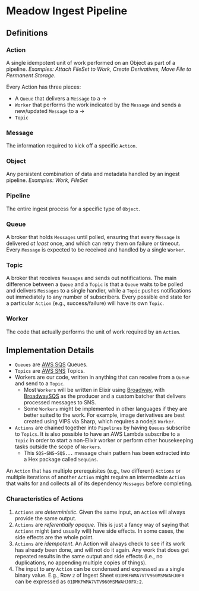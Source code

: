 # Meadow Ingest Pipeline

## Definitions

### Action

A single idempotent unit of work performed on an Object as part of a pipeline. _Examples: Attach FileSet to Work, Create Derivatives, Move File to Permanent Storage._

Every Action has three pieces:

- A `Queue` that delivers a `Message` to a →
- `Worker` that performs the work indicated by the `Message` and sends a new/updated `Message` to a →
- `Topic`

### Message

The information required to kick off a specific `Action`.

### Object

Any persistent combination of data and metadata handled by an ingest pipeline. _Examples: Work, FileSet_

### Pipeline

The entire ingest process for a specific type of `Object`.

### Queue

A broker that holds `Messages` until polled, ensuring that every `Message` is delivered _at least_ once, and which can retry them on failure or timeout. Every `Message` is expected to be received and handled by a single `Worker`.

### Topic

A broker that receives `Messages` and sends out notifications. The main difference between a `Queue` and a `Topic` is that a `Queue` waits to be polled and delivers `Messages` to a single handler, while a `Topic` pushes notifications out immediately to any number of subscribers. Every possible end state for a particular `Action` (e.g., success/failure) will have its own `Topic`.

### Worker

The code that actually performs the unit of work required by an `Action`.

## Implementation Details

- `Queues` are [AWS SQS](https://aws.amazon.com/sqs/) Queues.
- `Topics` are [AWS SNS](https://aws.amazon.com/sns/) Topics.
- Workers are our code, written in anything that can receive from a `Queue` and send to a `Topic`.
  - Most `Workers` will be written in Elixir using [Broadway](https://hexdocs.pm/broadway/), with [BroadwaySQS](https://hexdocs.pm/broadway_sqs/) as the producer and a custom batcher that delivers processed messages to SNS.
  - Some `Workers` might be implemented in other languages if they are better suited to the work. For example, image derivatives are best  created using VIPS via Sharp, which requires a nodejs `Worker`.
- `Actions` are chained together into `Pipelines` by having `Queues` subscribe to `Topics`. It is also possible to have an AWS Lambda subscribe to a `Topic` in order to start a non-Elixir worker or perform other housekeeping tasks outside the scope of `Workers`.
  - This `SQS→SNS→SQS...` message chain pattern has been extracted into a Hex package called `Sequins`.

An `Action` that has multiple prerequisites (e.g., two different) `Actions` or multiple iterations of another `Action` might require an intermediate `Action` that waits for and collects all of its dependency `Messages` before completing.

### Characteristics of Actions

1. `Actions` are *deterministic*. Given the same input, an `Action` will always provide the same output.
2. `Actions` are *referentially opaque*. This is just a fancy way of saying that `Actions` might (and usually will) have side effects. In some cases, the side effects are the whole point.
3. `Actions` are *idempotent*. An Action will always check to see if its work has already been done, and will not do it again. Any work that does get repeated results in the same output and side effects (i.e., no duplications, no appending multiple copies of things).
4. The input to any `Action` can be condensed and expressed as a single binary value. E.g., Row `2` of Ingest Sheet `01DMKFWMA7VTV960MSMWAHJ0FX` can be expressed as `01DMKFWMA7VTV960MSMWAHJ0FX:2`.
